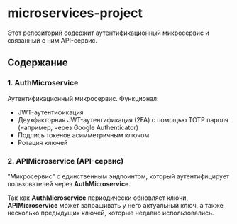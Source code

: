 # microservices-project  

Этот репозиторий содержит аутентификационный микросервис и связанный с ним API-сервис.  

## Содержание  

### 1. **AuthMicroservice**  
Аутентификационный микросервис. Функционал:  
- JWT-аутентификация  
- Двухфакторная JWT-аутентификация (2FA) с помощью TOTP пароля (например, через Google Authenticator)  
- Подпись токенов асимметричным ключом  
- Ротация ключей  

### 2. **APIMicroservice** (API-сервис)  
"Микросервис" с единственным эндпоинтом, который аутентифицирует пользователей через **AuthMicroservice**.

Так как **AuthMicroservice** периодически обновляет ключи, **APIMicroservice** может запрашивать у него актуальный ключ, а также несколько предыдущих ключей, которые недавно использовались.  
